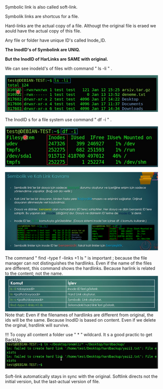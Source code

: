 Symbolic link is also called soft-link. 

Symbolik links are shortcus for a file. 

Hard-links are the actual copy of a file. Althougt the original file is eraed we aould have the actual copy of this file. 

Any file or folder have unique ID's called Inode_ID.

**The InodID's of Symbolink are UNIQ.**

**But the InodID of HarLinks are SAME with original.**

We can see inodeId's of files with command " ls -li " .

![pack_instal1](../Images/Symbolink3.png)

The InodID s for a file system use command " df -i " .

![pack_instal1](../Images/Symbolink4.png)

![pack_instal1](../Images/Symbolink1.png)



The command " find -type f -links +1 ls " is important ; because the file manager can not distinguishes the hardlinks. Even if the name of the files are different, this command shows the hardlinks. Because harlink is related to the content; not the name.
![pack_instal1](../Images/Symbolink2.png)
Note that: Even if the filenames of hardlinks are different from original, the ids will be the same. Because InodID is based on content. 
Even if we delete the orginal, hsrdlink will survive. 

!!! To copy all content a folder use " * " wildcard. It s a good practic to get BackUp. 
![pack_instal1](../Images/Symbolink5.png)


Soft-link automatically stays in sync with the original. Softlink directs not the initial version, but the last-actual version of file. 





